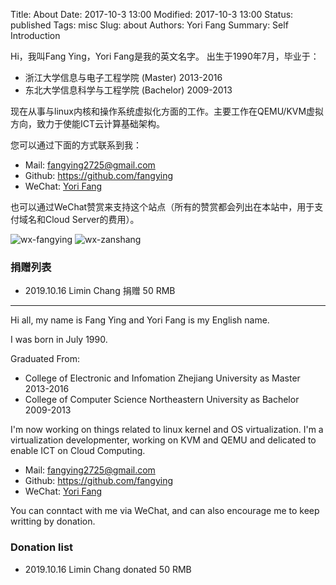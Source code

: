 Title: About
Date: 2017-10-3 13:00
Modified: 2017-10-3 13:00
Status: published
Tags: misc
Slug: about
Authors: Yori Fang
Summary: Self Introduction

Hi，我叫Fang Ying，Yori Fang是我的英文名字。 出生于1990年7月，毕业于：

*   浙江大学信息与电子工程学院 (Master) 2013-2016
*   东北大学信息科学与工程学院 (Bachelor) 2009-2013

现在从事与linux内核和操作系统虚拟化方面的工作。主要工作在QEMU/KVM虚拟方向，致力于使能ICT云计算基础架构。

您可以通过下面的方式联系到我：

* Mail:   fangying2725@gmail.com
* Github: https://github.com/fangying
* WeChat: [Yori Fang](https://kernelgo.org/about.html)

也可以通过WeChat赞赏来支持这个站点（所有的赞赏都会列出在本站中，用于支付域名和Cloud Server的费用）。

![wx-fangying](https://kernelgo.org/images/wx-fangying.jpg)
![wx-zanshang](https://kernelgo.org/images/wx-zanshang.jpg)

### 捐赠列表

* 2019.10.16  Limin Chang 捐赠 50 RMB

---------------------------------------

Hi all, my name is Fang Ying and Yori Fang is my English name.

I was born in July 1990.

Graduated From:

*   College of Electronic and Infomation Zhejiang University as Master 2013-2016
*   College of Computer Science Northeastern University as Bachelor 2009-2013

I'm now working on things related to linux kernel and OS virtualization. I'm a virtualization developmenter,
working on KVM and QEMU and delicated to enable ICT on Cloud Computing.

* Mail:   fangying2725@gmail.com
* Github: https://github.com/fangying
* WeChat: [Yori Fang](https://kernelgo.org/about)

You can conntact with me via WeChat, and can also encourage me to keep writting by donation.

### Donation list

* 2019.10.16  Limin Chang donated 50 RMB
